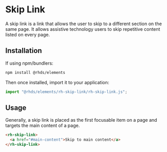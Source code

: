 # Skip Link

A skip link is a link that allows the user to skip to a different
section on the same page. It allows assistive technology users to
skip repetitive content listed on every page.

## Installation

If using npm/bundlers:

```bash
npm install @rhds/elements
```

Then once installed, import it to your application:

```js
import "@rhds/elements/rh-skip-link/rh-skip-link.js";
```

## Usage

Generally, a skip link is placed as the first focusable item on a
page and targets the main content of a page.

```html
<rh-skip-link>
  <a href="#main-content">Skip to main content</a>
</rh-skip-link>
```
